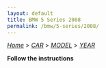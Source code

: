 ```yaml
---
layout: default
title: BMW 5 Series 2008
permalink: /bmw/5-series/2008/
---
```

[*Home*](/) > [*CAR*](/car/) > [*MODEL*](/car/model/) > [*YEAR*](/car/model/year/)

**Follow the instructions**